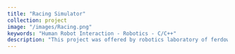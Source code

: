 ```yaml
---
title: "Racing Simulator"
collection: project
image: "/images/Racing.png"
keywords: "Human Robot Interaction - Robotics - C/C++"
description: "This project was offered by robotics laboratory of ferdowsi university of Mashhad, and its aim was to design a racing car simulator. The project was divided into four smaller parts, getting the data from the game, showing them properly to the user, solving the inverse cinematic equation of the robot, and giving the result obtained to the robot to perform appropriate movements. My contribution to the project was to do the first two steps. At first, the implementation was done on Python, but after a while, it was understood that Python can not be a good choice, due to the time consideration, which was so important in a real-time application like this. Furthermore, C++ was used successfully and the game data was obtaining from the game at a good pace. However, it was a little challenging to design a good GUI for the program using C++, because it does not have the that much good library for drawing the plots compared to Python. (up to my best knowledge)."
---
```

